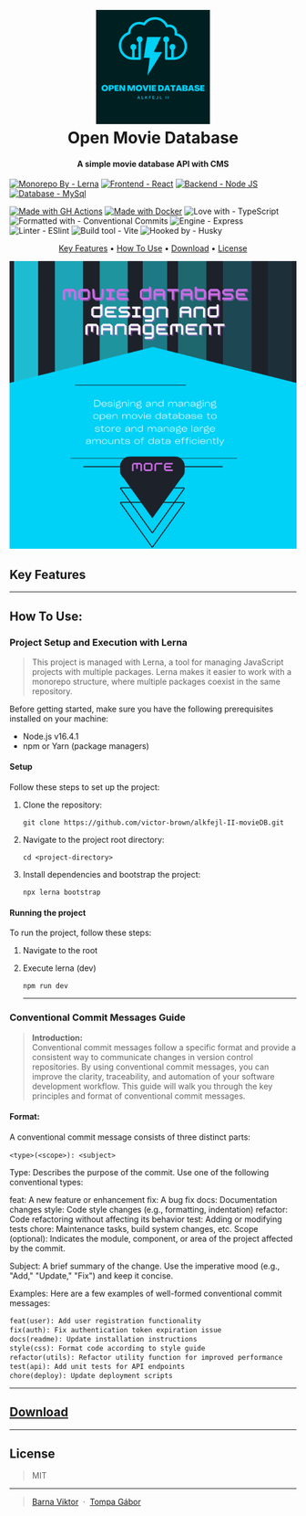 <h1 align="center">
  <br>
  <a href="#key-features"><img src=".\resources\Blue Cloud Minimal Technology Free Logo.png" alt="" width="200"></a>
  <br>
    Open Movie Database 
  <br>
</h1>

<h4 align="center">A simple movie database API with CMS</h4>

[![Monorepo By - Lerna](https://img.shields.io/badge/Monorepo_By-Lerna-2ea44f?style=for-the-badge&logo=lerna)](https://lerna.js.org)
[![Frontend - React](https://img.shields.io/badge/Frontend-React-2ea44f?style=for-the-badge&logo=react)](https://react.dev)
[![Backend - Node JS](https://img.shields.io/badge/Backend-Node_JS-2ea44f?style=for-the-badge&logo=node.js)](https://nodejs.org/en)
[![Database - MySql](https://img.shields.io/badge/Database-MySql-2ea44f?style=for-the-badge&logo=mySql)](https://www.mysql.com)

[![Made with GH Actions](https://img.shields.io/badge/CI-GitHub_Actions-blue?logo=github-actions&logoColor=white)](https://github.com/features/actions "Go to GitHub Actions homepage")
[![Made with Docker](https://img.shields.io/badge/Made_with-Docker-blue?logo=docker&logoColor=white)](https://www.docker.com/ "Go to Docker homepage")
![Love with - TypeScript](https://img.shields.io/badge/Love_with-TypeScript-blue?logo=typescript&logoColor=white)
![Formatted with - Conventional Commits](https://img.shields.io/badge/Formatted_with-Conventional_Commits-blue?logo=conventionalcommits&logoColor=white)
![Engine - Express](https://img.shields.io/badge/Engine-Express-blue?logo=express&logoColor=white)
![Linter - ESlint](https://img.shields.io/badge/Linter-ESlint-blue?logo=eslint&logoColor=white)
![Build tool - Vite](https://img.shields.io/badge/Build_tool-Vite-blue?logo=vite&logoColor=white)
![Hooked by - Husky](https://img.shields.io/badge/Hooked_by-Husky-blue)

<p align="center">
  <a href="#key-features">Key Features</a> •
  <a href="#how-to-use">How To Use</a> •
  <a href="#download">Download</a> •
  <a href="#license">License</a>
</p>

<div align="center">
 <a href="#how-to-use"><img src=".\resources\Movie database design and management.png"/></a>
</div>

## Key Features

---

## How To Use:

### Project Setup and Execution with Lerna

> This project is managed with Lerna, a tool for managing JavaScript projects with multiple packages. Lerna makes it easier to work with a monorepo structure, where multiple packages coexist in the same repository.

Before getting started, make sure you have the following prerequisites installed on your machine:

- Node.js v16.4.1
- npm or Yarn (package managers)

#### **Setup**

Follow these steps to set up the project:

1. Clone the repository:

   ```shell
   git clone https://github.com/victor-brown/alkfejl-II-movieDB.git
   ```

1. Navigate to the project root directory:

   ```shell
   cd <project-directory>
   ```

1. Install dependencies and bootstrap the project:
   ```shell
   npx lerna bootstrap
   ```

#### **Running the project**

To run the project, follow these steps:

1. Navigate to the root
1. Execute lerna (dev)

   ```shell
   npm run dev
   ```

   ***

### Conventional Commit Messages Guide

> **Introduction:** <br/> Conventional commit messages follow a specific format and provide a consistent way to communicate changes in version control repositories. By using conventional commit messages, you can improve the clarity, traceability, and automation of your software development workflow. This guide will walk you through the key principles and format of conventional commit messages.

#### Format:

A conventional commit message consists of three distinct parts:

`<type>(<scope>): <subject>`

Type: Describes the purpose of the commit. Use one of the following conventional types:

feat: A new feature or enhancement
fix: A bug fix
docs: Documentation changes
style: Code style changes (e.g., formatting, indentation)
refactor: Code refactoring without affecting its behavior
test: Adding or modifying tests
chore: Maintenance tasks, build system changes, etc.
Scope (optional): Indicates the module, component, or area of the project affected by the commit.

Subject: A brief summary of the change. Use the imperative mood (e.g., "Add," "Update," "Fix") and keep it concise.

Examples:
Here are a few examples of well-formed conventional commit messages:

```
feat(user): Add user registration functionality
fix(auth): Fix authentication token expiration issue
docs(readme): Update installation instructions
style(css): Format code according to style guide
refactor(utils): Refactor utility function for improved performance
test(api): Add unit tests for API endpoints
chore(deploy): Update deployment scripts
```

---

## [Download](https://github.com/victor-brown/alkfejl-II-movieDB/releases)

---

## License

> MIT

---

> [Barna Viktor](mailto:) &nbsp;&middot;&nbsp; [Tompa Gábor](mailto:)
